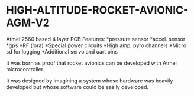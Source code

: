 # HIGH-ALTITUDE-ROCKET-AVIONIC-AGM-V2
Atmel 2560 based 4 layer PCB Features: *pressure sensor *accel. sensor *gps *RF (lora)
*Special power circuits *High amp. pyro channels *Micro sd for logging *Additional servo
and uart pins

It was born as proof that rocket avionics can be developed with Atmel microcontroller.

It was designed by imagining a system whose hardware was heavily developed but whose software could be easily developed.
